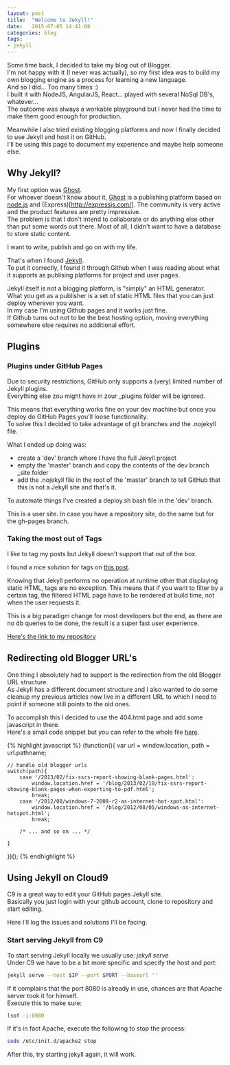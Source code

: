 ```yaml
---
layout: post
title:  "Welcome to Jekyll!"
date:   2015-07-05 14:41:08
categories: blog
tags:
- jekyll
---
```


Some time back, I decided to take my blog out of Blogger.  
I'm not happy with it (I never was actually), so my first idea was to build my own blogging engine as a process for learning a new language.  
And so I did... Too many times :)  
I built it with NodeJS, AngularJS, React... played with several NoSql DB's, whatever...  
The outcome was always a workable playground but I never had the time to make them good enough for production.

Meanwhile I also tried existing blogging platforms and now I finally decided to use Jekyll and host it on GitHub.  
I'll be using this page to document my experience and maybe help someone else.

## Why Jekyll?
My first option was [Ghost](https://ghost.org/).  
For whoever doesn't know about it, [Ghost](https://ghost.org/) is a publishing platform based on [node.js](https://nodejs.org/en/) and (Express)[http://expressjs.com/]. 
The community is very active and the product features are pretty impressive.  
The problem is that I don't intend to collaborate or do anything else other than put some words out there. Most of all, I didn't want to have a database to store static content.

I want to write, publish and go on with my life.

That's when I found [Jekyll](http://jekyllrb.com/).  
To put it correctly, I found it through Github when I was reading about what it supports as publising platforms for project and user pages.

Jekyll itself is not a blogging platform, is "simply" an HTML generator.  
What you get as a publisher is a set of static HTML files that you can just deploy wherever you want.  
In my case I'm using Github pages and it works just fine.  
If Github turns out not to be the best hosting option, moving everything somewhere else requires no additional effort.

## Plugins

### Plugins under GitHub Pages
Due to security restrictions, GitHub only supports a (very) limited number of Jekyll plugins.  
Everything else zou might have in zour _plugins folder will be ignored.

This means that everything works fine on your dev machine but once you deploy do GitHub Pages you'll loose functionality.  
To solve this I decided to take advantage of git branches and the .nojekyll file.

What I ended up doing was:

* create a 'dev' branch where I have the full Jekyll project
* empty the 'master' branch and copy the contents of the dev branch _site folder
* add the .nojekyll file in the root of the 'master' branch to tell GitHub that this is not a Jekyll site
and that's it.

To automate things I've created a deploy.sh bash file in the 'dev' branch.

This is a user site. In case you have a repository site, do the same but for the gh-pages branch.

### Taking the most out of Tags
I like to tag my posts but Jekyll doesn't support that out of the box.

I found a nice solution for tags on [this post](http://charliepark.org/tags-in-jekyll/).

Knowing that Jekyll performs no operation at runtime other that displaying static HTML, tags are no exception. 
This means that if you want to filter by a certain tag, the filtered HTML page have to be rendered at build time, not when the user requests it.  

This is a big paradigm change for most developers but the end, as there are no db queries to be done, the result is a super fast user experience.

[Here's the link to my repository](https://github.com/InstanceOfAnObject/InstanceOfAnObject.github.io/blob/dev/_plugins/_tag_gen.rb)

## Redirecting old Blogger URL's
One thing I absolutely had to support is the redirection from the old Blogger URL structure.  
As Jekyll has a different document structure and I also wanted to do some cleanup my previous articles now live in a different URL to which I need to point if someone still points to the old ones.

To accomplish this I decided to use the 404.html page and add some javascript in there.  
Here's a small code snippet but you can refer to the whole file [here](https://github.com/InstanceOfAnObject/InstanceOfAnObject.github.io/blob/master/404.html#L243-L365).

{% highlight javascript %}
(function(){
	var url = window.location,
        path = url.pathname;

	// handle old blogger urls
	switch(path){
		case '/2013/02/fix-ssrs-report-showing-blank-pages.html':
			window.location.href = '/blog/2013/02/19/fix-ssrs-report-showing-blank-pages-when-exporting-to-pdf.html';
			break;
		case '/2012/08/windows-7-2008-r2-as-internet-hot-spot.html':
			window.location.href = '/blog/2012/08/05/windows-as-internet-hotspot.html';
			break;
        
        /* ... and so on ... */
        
	}
})();
{% endhighlight %}

## Using Jekyll on Cloud9
C9 is a great way to edit your GitHub pages Jekyll site.  
Basically you just login with your github account, clone to repository and start editing.

Here I'll log the issues and solutions I'll be facing.

### Start serving Jekyll from C9
To start serving Jekyll locally we usually use: *jekyll serve*  
Under C9 we have to be a bit more specific and specify the host and port:

```bash
jekyll serve --host $IP --port $PORT --baseurl ''
```

If it complains that the port 8080 is already in use, chances are that Apache server took it for himself.  
Execute this to make sure:

```bash
lsof -i:8080
```

If it's in fact Apache, execute the following to stop the process:

```bash
sudo /etc/init.d/apache2 stop
```

After this, try starting jekyll again, it will work.